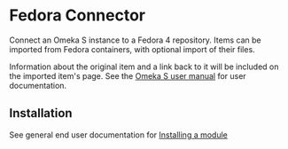 # Fedora Connector

Connect an Omeka S instance to a Fedora 4 repository. Items can be imported from Fedora containers, with optional import of their files.

Information about the original item and a link back to it will be included on the imported item's page.
See the [Omeka S user manual](http://dev.omeka.org/docs/s/user-manual/modules/fedoraconnector/) for user documentation.

## Installation

See general end user documentation for [Installing a module](http://dev.omeka.org/docs/s/user-manual/modules/modules/#installing-modules)
